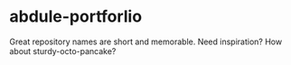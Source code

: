 # abdule-portforlio
Great repository names are short and memorable. Need inspiration? How about sturdy-octo-pancake?
